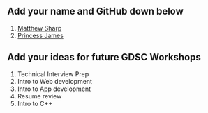 ## Add your name and GitHub down below

1. [Matthew Sharp](https://github.com/MattSharp05)
2. [Princess James](https://github.com/prinj)


## Add your ideas for future GDSC Workshops

1. Technical Interview Prep
2. Intro to Web development
3. Intro to App development
4. Resume review
5. Intro to C++